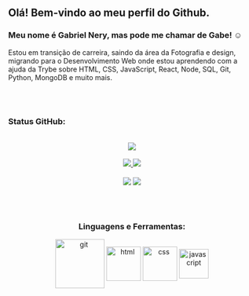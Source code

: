 ## Olá! Bem-vindo ao meu perfil do Github.  
### Meu nome é Gabriel Nery, mas pode me chamar de Gabe! :relaxed:
   
Estou em transição de carreira, saindo da área da Fotografia e design, migrando para o Desenvolvimento Web onde estou aprendendo com a ajuda da Trybe sobre HTML, CSS, JavaScript, React, Node, SQL, Git, Python, MongoDB e muito mais.
   
<br/>
<br>
<h3 align="left">Status GitHub:</h3>
<br>

<div align="center">
   <a href="https://github.com/gabrielnerys">
   <img align="center" src="http://github-readme-streak-stats.herokuapp.com?user=gabrielnerys&theme=github-dark&hide_border=true&date_format=j%20M%5B%20Y%5D&stroke=A9A9A9&dates=A9A9A9&fire=A9A9A9&ring=A9A9A9">
<br>

<br>
   <img height:"180em" src="https://github-readme-stats.vercel.app/api?username=gabrielnerys&show_icons=true&hide_border=true&theme=github_dark">
   <img height:"180em" src="https://github-readme-stats.vercel.app/api/top-langs/?username=gabrielnerys&theme=github_dark&hide_border=true">
<br>
<br>
   <a href="https://github.com/gabrielnerys/trybe-exercicios" target=_blank><img align="center" src="https://github-readme-stats.vercel.app/api/pin/?username=gabrielnerys&repo=trybe-exercicios&theme=github_dark&border_radius=30&border_color=191970"></a>
   <a href="https://github.com/gabrielnerys/gabrielnerys.github.io" target=_blank><img align="center" src="https://github-readme-stats.vercel.app/api/pin/?username=gabrielnerys&repo=gabrielnerys.github.io&theme=github_dark&border_radius=30&border_color=191970"></a>
</div>
<br/>
<br/>
<br/>
<div align="center">
   <h3>Linguagens e Ferramentas:</h3>
   <section>
    <img alt="git" align="center" height="100" src="https://cdn.jsdelivr.net/gh/devicons/devicon/icons/git/git-plain-wordmark.svg"/>
    <img alt="html" align="center" height="70" src="https://cdn.jsdelivr.net/gh/devicons/devicon/icons/html5/html5-plain-wordmark.svg"/>
    <img alt="css" align="center" height="70" src="https://cdn.jsdelivr.net/gh/devicons/devicon/icons/css3/css3-plain-wordmark.svg"/>
    <img alt="javascript" align="center" height="60" src="https://cdn.jsdelivr.net/gh/devicons/devicon/icons/javascript/javascript-plain.svg"/>
   </section>
</div>
   
<br>
<br>

